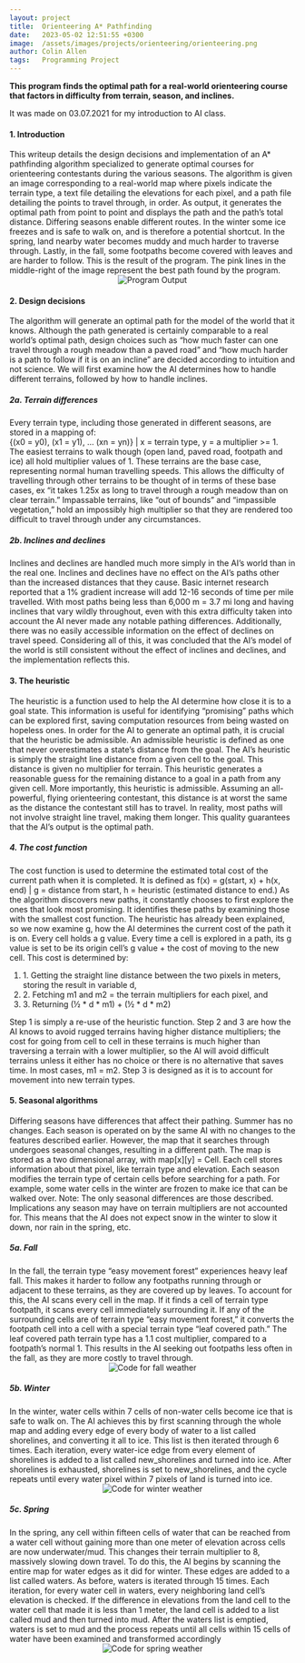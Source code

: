 ```yaml
---
layout: project
title:  Orienteering A* Pathfinding
date:   2023-05-02 12:51:55 +0300
image:  /assets/images/projects/orienteering/orienteering.png
author: Colin Allen
tags:   Programming Project
---
```


**This program finds the optimal path for a real-world orienteering course that factors in difficulty from terrain, season, and inclines.**

It was made on 03.07.2021 for my introduction to AI class.

<h4>1. Introduction</h4>
This writeup details the design decisions and implementation of an A*
pathfinding algorithm specialized to generate optimal courses for
orienteering contestants during the various seasons. The algorithm is
given an image corresponding to a real-world map where pixels indicate
the terrain type, a text file detailing the elevations for each pixel, and a
path file detailing the points to travel through, in order. As output, it
generates the optimal path from point to point and displays the path and
the path’s total distance. Differing seasons enable different routes. In the
winter some ice freezes and is safe to walk on, and is therefore a potential
shortcut. In the spring, land nearby water becomes muddy and much
harder to traverse through. Lastly, in the fall, some footpaths become
covered with leaves and are harder to follow.  This is the result of the program.  The pink lines in the middle-right of the image represent the best path found by the program.
<div style="text-align: center;">
  <img src="/assets/images/projects/orienteering/orienteering-cover.png" alt="Program Output">
</div>
<h4>2. Design decisions</h4>
The algorithm will generate an optimal path for the model of the world
that it knows. Although the path generated is certainly comparable to a
real world’s optimal path, design choices such as “how much faster can one
travel through a rough meadow than a paved road” and “how much harder
is a path to follow if it is on an incline” are decided according to intuition
and not science. We will first examine how the AI determines how to
handle different terrains, followed by how to handle inclines.
<h5>2a. Terrain differences</h5>
Every terrain type, including those generated in different seasons, are
stored in a mapping of:
<div class="text-center">
{(x0 = y0), (x1 = y1), … (xn = yn)} | x = terrain type, y = a multiplier >= 1.
</div>
The easiest terrains to walk though (open land, paved road, footpath and
ice) all hold multiplier values of 1. These terrains are the base case,
representing normal human travelling speeds. This allows the difficulty of
travelling through other terrains to be thought of in terms of these base
cases, ex “it takes 1.25x as long to travel through a rough meadow than on
clear terrain.” Impassable terrains, like “out of bounds” and “impassible
vegetation,” hold an impossibly high multiplier so that they are rendered
too difficult to travel through under any circumstances.

<h5>2b. Inclines and declines</h5>
Inclines and declines are handled much more simply in the AI’s world than
in the real one. Inclines and declines have no effect on the AI’s paths other
than the increased distances that they cause. Basic internet research
reported that a 1% gradient increase will add 12-16 seconds of time per
mile travelled. With most paths being less than 6,000 m = 3.7 mi long and
having inclines that vary wildly throughout, even with this extra difficulty
taken into account the AI never made any notable pathing differences.
Additionally, there was no easily accessible information on the effect of
declines on travel speed. Considering all of this, it was concluded that the
AI’s model of the world is still consistent without the effect of inclines and
declines, and the implementation reflects this.

<h4>3. The heuristic</h4>
The heuristic is a function used to help the AI determine how close it is to a
goal state. This information is useful for identifying “promising” paths
which can be explored first, saving computation resources from being
wasted on hopeless ones. In order for the AI to generate an optimal path, it
is crucial that the heuristic be admissible. An admissible heuristic is
defined as one that never overestimates a state’s distance from the goal.
The AI’s heuristic is simply the straight line distance from a given cell to the
goal. This distance is given no multiplier for terrain.
This heuristic generates a reasonable guess for the remaining distance to a
goal in a path from any given cell. More importantly, this heuristic is
admissible. Assuming an all-powerful, flying orienteering contestant, this
distance is at worst the same as the distance the contestant still has to
travel. In reality, most paths will not involve straight line travel, making
them longer. This quality guarantees that the AI’s output is the optimal
path.

<h5>4. The cost function</h5>
The cost function is used to determine the estimated total cost of the
current path when it is completed. It is defined as
f(x) = g(start, x) + h(x, end) | g = distance from start, h = heuristic (estimated
distance to end.)
As the algorithm discovers new paths, it constantly chooses to first explore
the ones that look most promising. It identifies these paths by examining
those with the smallest cost function. The heuristic has already been
explained, so we now examine g, how the AI determines the current cost of
the path it is on.
Every cell holds a g value. Every time a cell is explored in a path, its g
value is set to be its origin cell’s g value + the cost of moving to the new cell.
This cost is determined by:
<ol>
<li>1. Getting the straight line distance between the two pixels in meters,
storing the result in variable d,</li>
<li>2. Fetching m1 and m2 = the terrain multipliers for each pixel, and</li>
<li>3. Returning (½ * d * m1) + (½ * d * m2)</li>
</ol>
Step 1 is simply a re-use of the heuristic function. Step 2 and 3 are how the
AI knows to avoid rugged terrains having higher distance multipliers; the
cost for going from cell to cell in these terrains is much higher than
traversing a terrain with a lower multiplier, so the AI will avoid difficult
terrains unless it either has no choice or there is no alternative that saves
time. In most cases, m1 = m2. Step 3 is designed as it is to account for
movement into new terrain types.

<h4>5. Seasonal algorithms</h4>
Differing seasons have differences that affect their pathing. Summer has
no changes. Each season is operated on by the same AI with no changes to
the features described earlier. However, the map that it searches through
undergoes seasonal changes, resulting in a different path. The map is
stored as a two dimensional array, with map[x][y] = Cell. Each cell stores
information about that pixel, like terrain type and elevation. Each season
modifies the terrain type of certain cells before searching for a path. For
example, some water cells in the winter are frozen to make ice that can be
walked over.
Note: The only seasonal differences are those described. Implications any
season may have on terrain multipliers are not accounted for. This means
that the AI does not expect snow in the winter to slow it down, nor rain in
the spring, etc.

<h5>5a. Fall</h5>
In the fall, the terrain type “easy movement forest” experiences heavy leaf
fall. This makes it harder to follow any footpaths running through or
adjacent to these terrains, as they are covered up by leaves. To account for
this, the AI scans every cell in the map. If it finds a cell of terrain type
footpath, it scans every cell immediately surrounding it. If any of the
surrounding cells are of terrain type “easy movement forest,” it converts
the footpath cell into a cell with a special terrain type “leaf covered path.”
The leaf covered path terrain type has a 1.1 cost multiplier, compared to a
footpath’s normal 1. This results in the AI seeking out footpaths less often
in the fall, as they are more costly to travel through.
<div style="text-align: center;">
  <img src="/assets/images/projects/orienteering/fall-code.png" alt="Code for fall weather">
</div>

<h5>5b. Winter</h5>
In the winter, water cells within 7 cells of non-water cells become ice that
is safe to walk on. The AI achieves this by first scanning through the whole
map and adding every edge of every body of water to a list called
shorelines, and converting it all to ice. This list is then iterated through 6
times. Each iteration, every water-ice edge from every element of
shorelines is added to a list called new_shorelines and turned into ice. After
shorelines is exhausted, shorelines is set to new_shorelines, and the cycle
repeats until every water pixel within 7 pixels of land is turned into ice.
<div style="text-align: center;">
  <img src="/assets/images/projects/orienteering/winter-code.png" alt="Code for winter weather">
</div>
    
<h5>5c. Spring</h5>
In the spring, any cell within fifteen cells of water that can be reached from
a water cell without gaining more than one meter of elevation across cells
are now underwater/mud. This changes their terrain multiplier to 8,
massively slowing down travel.
To do this, the AI begins by scanning the entire map for water edges as it
did for winter. These edges are added to a list called waters. As before,
waters is iterated through 15 times. Each iteration, for every water cell in
waters, every neighboring land cell’s elevation is checked. If the difference
in elevations from the land cell to the water cell that made it is less than 1
meter, the land cell is added to a list called mud and then turned into mud.
After the waters list is emptied, waters is set to mud and the process repeats
until all cells within 15 cells of water have been examined and transformed
accordingly
<div style="text-align: center;">
  <img src="/assets/images/projects/orienteering/spring-code.png" alt="Code for spring weather">
</div>